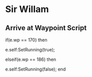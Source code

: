 # Sir Willam
## Arrive at Waypoint Script

if(e.wp == 170) then


e.self:SetRunning(true);

elseif(e.wp == 186) then


e.self:SetRunning(false);
end
